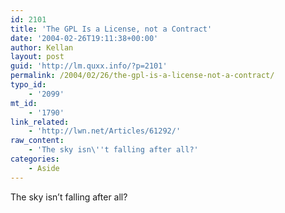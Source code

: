 ```yaml
---
id: 2101
title: 'The GPL Is a License, not a Contract'
date: '2004-02-26T19:11:38+00:00'
author: Kellan
layout: post
guid: 'http://lm.quxx.info/?p=2101'
permalink: /2004/02/26/the-gpl-is-a-license-not-a-contract/
typo_id:
    - '2099'
mt_id:
    - '1790'
link_related:
    - 'http://lwn.net/Articles/61292/'
raw_content:
    - 'The sky isn\''t falling after all?'
categories:
    - Aside
---
```


The sky isn’t falling after all?